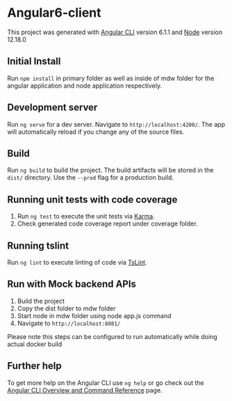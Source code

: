 # Angular6-client

This project was generated with [Angular CLI](https://github.com/angular/angular-cli) version 6.1.1 and [Node](https://github.com/nodejs/node) version 12.18.0

## Initial Install

Run `npm install` in primary folder as well as inside of mdw folder for the angular application and node application respectively.


## Development server

Run `ng serve` for a dev server. Navigate to `http://localhost:4200/`. The app will automatically reload if you change any of the source files.

## Build

Run `ng build` to build the project. The build artifacts will be stored in the `dist/` directory. Use the `--prod` flag for a production build.

## Running unit tests with code coverage

1. Run `ng test` to execute the unit tests via [Karma](https://karma-runner.github.io).
2. Check generated code coverage report under coverage folder.

## Running tslint

Run `ng lint` to execute linting of code via [TsLint](https://palantir.github.io/tslint/usage/cli/).

## Run with Mock backend APIs
1. Build the project
2. Copy the dist folder to mdw folder
3. Start node in mdw folder using node app.js command
4. Navigate to `http://localhost:8081/`

Please note this steps can be configured to run automatically while doing actual docker build


## Further help

To get more help on the Angular CLI use `ng help` or go check out the [Angular CLI Overview and Command Reference](https://angular.io/cli) page.
